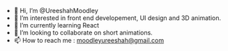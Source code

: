 - 👋 Hi, I’m @UreeshahMoodley
- 👀 I’m interested in front end developement, UI design and 3D animation.
- 🌱 I’m currently learning React
- 💞️ I’m looking to collaborate on short animations.
- 📫 How to reach me : moodleyureeshah@gmail.com

<!---
UreeshahMoodley/UreeshahMoodley is a ✨ special ✨ repository because its `README.md` (this file) appears on your GitHub profile.
You can click the Preview link to take a look at your changes.
--->

